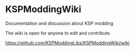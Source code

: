 # KSPModdingWiki
Documentation and discussion about KSP modding

The wiki is open for anyone to edit and contribute.

https://github.com/KSPModdingLibs/KSPModdingWiki/wiki
